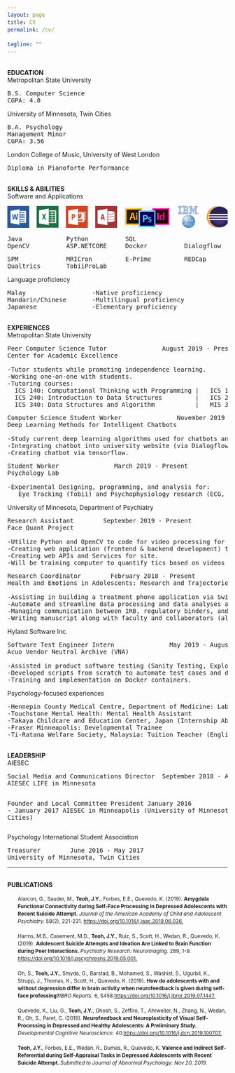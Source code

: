 ```yaml
---
layout: page
title: CV
permalink: /cv/

tagline: ""
---
```

<link rel="stylesheet" href="https://use.fontawesome.com/releases/v5.7.2/css/all.css" integrity="sha384-fnmOCqbTlWIlj8LyTjo7mOUStjsKC4pOpQbqyi7RrhN7udi9RwhKkMHpvLbHG9Sr" crossorigin="anonymous">
<br>
<div class="manual-post">
<div class="manual manual-title">
<strong>EDUCATION</strong><br>

<div class="example">
<span class='manual'>Metropolitan State University</span><BR>
<pre>
B.S. Computer Science
CGPA: 4.0
</pre>
</div>

<div class="example">
<span class='manual'>University of Minnesota, Twin Cities</span><BR>
<pre>
B.A. Psychology
Management Minor
CGPA: 3.56
</pre>
</div>

<div class="example">
<span class='manual'>London College of Music, University of West London</span><BR>
<pre>
Diploma in Pianoforte Performance
</pre>
</div>


<br>
<div class="manual-post">
<div class="manual manual-title">
<strong>SKILLS & ABILITIES</strong><br>

<div class="example">
<span class='manual'>Software and Applications</span><BR>
<pre>
<img src="/assets/CVPictures/Microsoftword.png" height="50">  <img src="/assets/CVPictures/excel.png" height="50">  <img src="/assets/CVPictures/powerpoint.png" height="50">  <img src="/assets/CVPictures/Access.png" height="50">  <img src="/assets/CVPictures/adobe.png" height="50">  <img src="/assets/CVPictures/SPSS.jpg" height="50">  <img src="/assets/CVPictures/eclipse.png" height="50">  <img src="/assets/CVPictures/matlab.png" height="50">  <img src="/assets/CVPictures/visualstudio.png" height="50">
</pre>
<pre>
Java            Python          SQL
OpenCV          ASP.NETCORE     Docker          Dialogflow
</pre>
<pre>
SPM             MRICron         E-Prime         REDCap   
Qualtrics       TobiiProLab     
</pre>
</div>
<div class="example">
<span class='manual'>Language proficiency</span><BR>
<pre>
Malay                  -Native proficiency
Mandarin/Chinese       -Multilingual proficiency
Japanese               -Elementary proficiency
</pre>
</div>

<br>
<div class="manual-post">
<div class="manual manual-title">
<strong>EXPERIENCES</strong><br>
<div class="example">
<span class='manual'>Metropolitan State University</span><BR>
<pre>
Peer Computer Science Tutor               <span class="hint">August 2019 - Present
Center for Academic Excellence</span>
<span class="hint">
-Tutor students while promoting independence learning.
-Working one-on-one with students.
-Tutoring courses:
  ICS 140: Computational Thinking with Programming |   ICS 141: Programming with Objects
  ICS 240: Introduction to Data Structures         |   ICS 232: Computer Organization and Architecture
  ICS 340: Data Structures and Algorithm           |   MIS 328: Application Development I</span>  
</pre>
<pre>
Computer Science Student Worker               <span class="hint">November 2019 - Present
Deep Learning Methods for Intelligent Chatbots</span>
<span class="hint">
-Study current deep learning algorithms used for chatbots and implement learning algorithms.
-Integrating chatbot into university website (via Dialogflow).
-Creating chatbot via tensorflow. </span>
</pre>
<pre>
Student Worker               <span class="hint">March 2019 - Present
Psychology Lab</span>
<span class="hint">
-Experimental Designing, programming, and analysis for:
   Eye Tracking (Tobii) and Psychophysiology research (ECG, EDA, EEG).</span>
</pre>
</div>
<div class="example">
<span class='manual'>University of Minnesota, Department of Psychiatry</span><BR>
<pre>
Research Assistant        <span class="hint">September 2019 - Present
Face Quant Project</span>
<span class="hint">
-Utilize Python and OpenCV to code for video processing for Tic diagnosis.
-Creating web application (frontend & backend development) that allow user registrations and logins and participation in research studies (developed from open source WebRTC, and ASP .NET Core).</span>
-Creating web APIs and Services for site.
-Will be training computer to quantify tics based on videos via machine learning.
</pre>
<pre>
Research Coordinator        <span class="hint">February 2018 - Present
Health and Emotions in Adolescents: Research and Trajectories (HEART) Lab</span>
<span class="hint">
-Assisting in building a treatment phone application via Swift(IOS - in progress - minimal).
-Automate and streamline data processing and data analyses along with consultant from Minnesota Supercomputing Institute (MSI).
-Managing communication between IRB, regulatory binders, and coordinating undergraduate research assistants in the lab.
-Writing manuscript along with faculty and collaborators (also help with parts of grant application).</span>
</pre>
</div>
<div class="example">
<span class='manual'>Hyland Software Inc.</span><BR>
<pre>
Software Test Engineer Intern               <span class="hint">May 2019 - August 2019
Acuo Vendor Neutral Archive (VNA)</span>
<span class="hint">
-Assisted in product software testing (Sanity Testing, Exploratory Testing, Unit Testing) and document processes.
-Developed scripts from scratch to automate test cases and database set up (Command Line Scripting, python, SQL).
-Training and implementation on Docker containers.</span>
</pre>
</div>
<div class="example">
<span class='manual'>Psychology-focused experiences</span><BR>
<pre><span class="hint">-Hennepin County Medical Centre, Department of Medicine: Lab Technician in Division of Clinical Pharmacology/Toxicology
-Touchstone Mental Health: Mental Health Assistant
-Takaya Childcare and Education Center, Japan (Internship Abroad): Teacher
-Fraser Minneapolis: Developmental Trainee
-Ti-Ratana Welfare Society, Malaysia: Tuition Teacher (English and Maths) </span>
</pre>
</div>

<br>
<div class="manual-post">
<div class="manual manual-title">
<strong>LEADERSHIP</strong><br>

<div class="example">
<span class='manual'>AIESEC</span><BR>
<pre>
Social Media and Communications Director  <span class="hint">September 2018 - August 2019
AIESEC LIFE in Minnesota</span>

Founder and Local Committee President     <span class="hint">January 2016 - January 2017
AIESEC in Minneapolis (University of Minnesota, Twin Cities)</span>
</pre>
</div>

<div class="example">
<span class='manual'>Psychology International Student Association</span><BR>
<pre>
Treasurer        <span class="hint">June 2016 - May 2017
University of Minnesota, Twin Cities</span>
</pre>
</div>

<hr color="#DCDCDC" size="5">
<br>
<div class="manual-post">
<div class="manual manual-title">
<strong>PUBLICATIONS</strong>

<ul><small>
Alarcon, G., Sauder, M., <b>Teoh, J.Y.</b>, Forbes, E.E., Quevedo, K. (2019). <b>Amygdala Functional Connectivity during Self-Face Processing in Depressed Adolescents with Recent Suicide Attempt.</b> <i>Journal of the American Academy of Child and Adolescent Psychiatry.</i> 58(2), 221-231. <a href="https://doi.org/10.1016/j.jaac.2018.06.036">https://doi.org/10.1016/j.jaac.2018.06.036.</a><br><br>
Harms, M.B., Casement, M.D., <b>Teoh, J.Y.</b>, Ruiz, S., Scott, H., Wedan, R., Quevedo, K. (2019). <b>Adolescent Suicide Attempts and Ideation Are Linked to Brain Function during Peer Interactions. </b><i>Psychiatry Research: Neuroimaging.</i> 289, 1-9. <a href="https://doi.org/10.1016/j.pscychresns.2019.05.001">https://doi.org/10.1016/j.pscychresns.2019.05.001.</a><br><br>
Oh, S., <b>Teoh, J.Y.</b>, Smyda, G., Barstad, B., Mohamed, S., Washist, S., Ugurbil, K., Strupp, J., Thomas, K., Scott, H., Quevedo, K. (2019). <b>How do adolescents with and without depression differ in brain activity when neurofeedback is given during self-face professing?</b><i>IBRO Reports.</i> 6, S458.<a href="https://doi.org/10.1016/j.ibror.2019.07.1447">https://doi.org/10.1016/j.ibror.2019.07.1447.</a><br><br>
Quevedo, K., Liu, G., <b>Teoh, J.Y.</b>, Ghosh, S., Zeffiro, T.,  Ahrweiler, N., Zhang, N., Wedan, R., Oh, S., Paret, C. (2019). <b>Neurofeedback and Neuroplasticity of Visual Self-Processing in Depressed and Healthy Adolescents: A Preliminary Study. </b><i>Developmental Cognitive Neuroscience.</i> 40.<a href="https://doi.org/10.1016/j.dcn.2019.100707">https://doi.org/10.1016/j.dcn.2019.100707.</a><br><br>
<b>Teoh, J.Y.</b>, Forbes, E.E., Wedan, R., Dumas, R., Quevedo, K. <b>Valence and Indirect Self-Referential during Self-Appraisal Tasks in Depressed Adolescents with Recent Suicide Attempt. </b><i>Submitted to Journal of Abnormal Psychology: Nov 20, 2019.</i>
</small><br>
